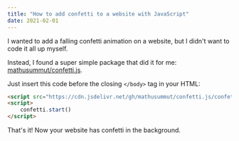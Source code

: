 ```yaml
---
title: "How to add confetti to a website with JavaScript"
date: 2021-02-01
---
```

I wanted to add a falling confetti animation on a website, but I didn't want to code it all up myself. 

Instead, I found a super simple package that did it for me: [mathusummut/confetti.js](https://github.com/mathusummut/confetti.js/). 

Just insert this code before the closing `</body>` tag in your HTML: 

```html
<script src="https://cdn.jsdelivr.net/gh/mathusummut/confetti.js/confetti.min.js"></script>
<script>
    confetti.start()
</script>
```

That's it! Now your website has confetti in the background. 